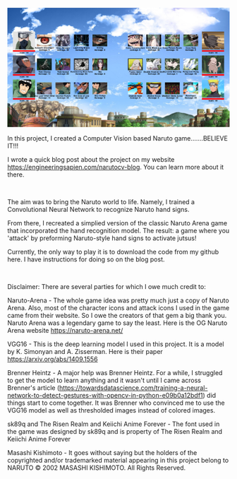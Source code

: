 ![alt text](https://github.com/AveryGriffin/NarutoCV/blob/master/extras/mainscreen.PNG)

In this project, I created a Computer Vision based Naruto game.......BELIEVE IT!!!

I wrote a quick blog post about the project on my website https://engineeringsapien.com/narutocv-blog. You can learn more about it there. 

<p>&nbsp
</p>

The aim was to bring the Naruto world to life. Namely, I trained a Convolutional Neural Network to recognize Naruto hand signs.

From there, I recreated a simplied version of the classic Naruto Arena game that incorporated the hand recognition model. The result: a game where you 'attack' by preforming Naruto-style hand signs to activate jutsus!

Currently, the only way to play it is to download the code from my github here. I have instructions for doing so on the blog post.

<p>&nbsp</p>

Disclaimer:
There are several parties for which I owe much credit to:

Naruto-Arena - The whole game idea was pretty much just a copy of Naruto Arena. Also, most of the character icons and attack icons I used in the game came from their website. So I owe the creators of that gem a big thank you. Naruto Arena was a legendary game to say the least. Here is the OG Naruto Arena website https://naruto-arena.net/

VGG16 - This is the deep learning model I used in this project. It is a model by K. Simonyan and A. Zisserman. Here is their paper https://arxiv.org/abs/1409.1556

Brenner Heintz - A major help was Brenner Heintz. For a while, I struggled to get the model to learn anything and it wasn't until I came across Brenner's article (https://towardsdatascience.com/training-a-neural-network-to-detect-gestures-with-opencv-in-python-e09b0a12bdf1) did things start to come together. It was Brenner who convinced me to use the VGG16 model as well as thresholded images instead of colored images.

sk89q and The Risen Realm and Keiichi Anime Forever - The font used in the game was designed by sk89q and is property of The Risen Realm and Keiichi Anime Forever

Masashi Kishimoto - It goes without saying but the holders of the copyrighted and/or trademarked material appearing in this project belong to NARUTO © 2002 MASASHI KISHIMOTO. All Rights Reserved.
